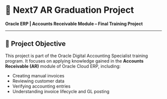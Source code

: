 # 📘 Next7 AR Graduation Project

**Oracle ERP | Accounts Receivable Module – Final Training Project**

---

## 🌟 Project Objective
This project is part of the Oracle Digital Accounting Specialist training program. It focuses on applying knowledge gained in the **Accounts Receivable (AR)** module of Oracle Cloud ERP, including:

- Creating manual invoices  
- Reviewing customer data  
- Verifying accounting entries  
- Understanding invoice lifecycle and GL posting
